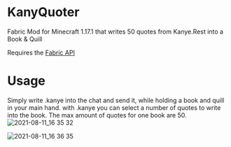 
# KanyQuoter

Fabric Mod for Minecraft 1.17.1 that writes 50 quotes from Kanye.Rest into a Book &amp; Quill

Requires the [Fabric API](https://www.curseforge.com/minecraft/mc-mods/fabric-api)

# Usage

Simply write .kanye into the chat and send it, while holding a book and quill in your main hand.
with .kanye <number> you can select a number of quotes to write into the book. The max amount of quotes for one book are 50.
![2021-08-11_16 35 32](https://user-images.githubusercontent.com/16375280/129049227-bd7f6b4d-84e2-410c-bc0d-6ce365b13765.png)

![2021-08-11_16 36 35](https://user-images.githubusercontent.com/16375280/129049318-8115146f-eff8-4e49-808f-f9a4b895e292.png)
